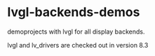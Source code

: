 # lvgl-backends-demos
demoprojects with lvgl for all display backends.

lvgl and lv_drivers are checked out in version 8.3

